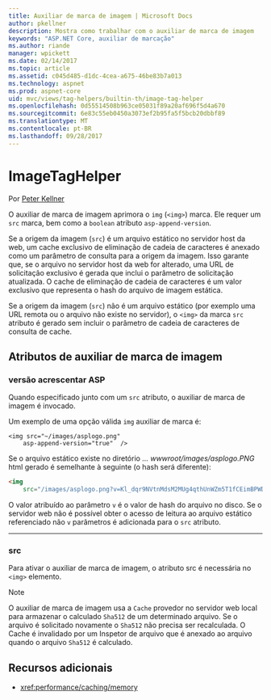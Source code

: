 ```yaml
---
title: Auxiliar de marca de imagem | Microsoft Docs
author: pkellner
description: Mostra como trabalhar com o auxiliar de marca de imagem
keywords: "ASP.NET Core, auxiliar de marcação"
ms.author: riande
manager: wpickett
ms.date: 02/14/2017
ms.topic: article
ms.assetid: c045d485-d1dc-4cea-a675-46be83b7a013
ms.technology: aspnet
ms.prod: aspnet-core
uid: mvc/views/tag-helpers/builtin-th/image-tag-helper
ms.openlocfilehash: 0d55514508b963ce05031f89a20af696f5d4a670
ms.sourcegitcommit: 6e83c55eb0450a3073ef2b95fa5f5bcb20dbbf89
ms.translationtype: MT
ms.contentlocale: pt-BR
ms.lasthandoff: 09/28/2017
---
```

# <a name="imagetaghelper"></a>ImageTagHelper

Por [Peter Kellner](http://peterkellner.net) 

O auxiliar de marca de imagem aprimora o `img` (`<img>`) marca. Ele requer um `src` marca, bem como a `boolean` atributo `asp-append-version`.

Se a origem da imagem (`src`) é um arquivo estático no servidor host da web, um cache exclusivo de eliminação de cadeia de caracteres é anexado como um parâmetro de consulta para a origem da imagem. Isso garante que, se o arquivo no servidor host da web for alterado, uma URL de solicitação exclusivo é gerada que inclui o parâmetro de solicitação atualizada. O cache de eliminação de cadeia de caracteres é um valor exclusivo que representa o hash do arquivo de imagem estática.

Se a origem da imagem (`src`) não é um arquivo estático (por exemplo uma URL remota ou o arquivo não existe no servidor), o `<img>` da marca `src` atributo é gerado sem incluir o parâmetro de cadeia de caracteres de consulta de cache.

## <a name="image-tag-helper-attributes"></a>Atributos de auxiliar de marca de imagem


### <a name="asp-append-version"></a>versão acrescentar ASP

Quando especificado junto com um `src` atributo, o auxiliar de marca de imagem é invocado.

Um exemplo de uma opção válida `img` auxiliar de marca é:

```cshtml
<img src="~/images/asplogo.png" 
    asp-append-version="true"  />
```

Se o arquivo estático existe no diretório *... wwwroot/images/asplogo.PNG* html gerado é semelhante à seguinte (o hash será diferente):

```html
<img 
    src="/images/asplogo.png?v=Kl_dqr9NVtnMdsM2MUg4qthUnWZm5T1fCEimBPWDNgM"/>
```

O valor atribuído ao parâmetro `v` é o valor de hash do arquivo no disco. Se o servidor web não é possível obter o acesso de leitura ao arquivo estático referenciado não `v` parâmetros é adicionada para o `src` atributo.

- - -

### <a name="src"></a>src

Para ativar o auxiliar de marca de imagem, o atributo src é necessária no `<img>` elemento. 

> [!NOTE]
> O auxiliar de marca de imagem usa a `Cache` provedor no servidor web local para armazenar o calculado `Sha512` de um determinado arquivo. Se o arquivo é solicitado novamente o `Sha512` não precisa ser recalculada. O Cache é invalidado por um Inspetor de arquivo que é anexado ao arquivo quando o arquivo `Sha512` é calculado.

## <a name="additional-resources"></a>Recursos adicionais

* <xref:performance/caching/memory>
